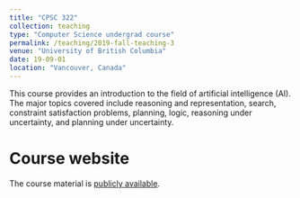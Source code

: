 ```yaml
---
title: "CPSC 322"
collection: teaching
type: "Computer Science undergrad course"
permalink: /teaching/2019-fall-teaching-3
venue: "University of British Columbia"
date: 19-09-01
location: "Vancouver, Canada"
---
```

This course provides an introduction to the field of artificial intelligence (AI). The major topics covered include reasoning and representation, search, constraint satisfaction problems, planning, logic, reasoning under uncertainty, and planning under uncertainty.

Course website
=====
The course material is [publicly available](https://github.com/kvarada/CPSC-322_students).  
